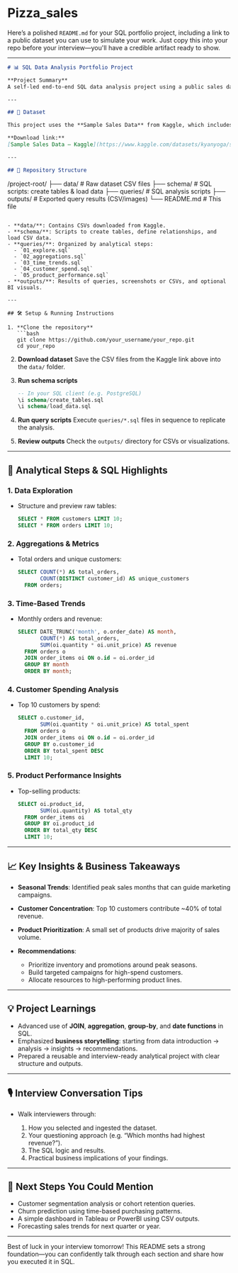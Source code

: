 # Pizza_sales

Here’s a polished `README.md` for your SQL portfolio project, including a link to a public dataset you can use to simulate your work. Just copy this into your repo before your interview—you'll have a credible artifact ready to show.

---

```markdown
# 📊 SQL Data Analysis Portfolio Project

**Project Summary**  
A self-led end-to-end SQL data analysis project using a public sales dataset. Demonstrates ability to structure data, perform exploratory analysis, and extract actionable business insights.

---

## 🔗 Dataset

This project uses the **Sample Sales Data** from Kaggle, which includes orders, customers, products, and sales details:

**Download link:**  
[Sample Sales Data – Kaggle](https://www.kaggle.com/datasets/kyanyoga/sample-sales-data) :contentReference[oaicite:1]{index=1}

---

## 📁 Repository Structure

```

/project-root/
├── data/                   # Raw dataset CSV files
├── schema/                 # SQL scripts: create tables & load data
├── queries/                # SQL analysis scripts
├── outputs/                # Exported query results (CSV/images)
└── README.md               # This file

````

- **data/**: Contains CSVs downloaded from Kaggle.
- **schema/**: Scripts to create tables, define relationships, and load CSV data.
- **queries/**: Organized by analytical steps:
  - `01_explore.sql`
  - `02_aggregations.sql`
  - `03_time_trends.sql`
  - `04_customer_spend.sql`
  - `05_product_performance.sql`
- **outputs/**: Results of queries, screenshots or CSVs, and optional BI visuals.

---

## 🛠️ Setup & Running Instructions

1. **Clone the repository**  
   ```bash
   git clone https://github.com/your_username/your_repo.git
   cd your_repo
````

2. **Download dataset**
   Save the CSV files from the Kaggle link above into the `data/` folder.

3. **Run schema scripts**

   ```sql
   -- In your SQL client (e.g. PostgreSQL)
   \i schema/create_tables.sql
   \i schema/load_data.sql
   ```

4. **Run query scripts**
   Execute `queries/*.sql` files in sequence to replicate the analysis.

5. **Review outputs**
   Check the `outputs/` directory for CSVs or visualizations.

---

## 📌 Analytical Steps & SQL Highlights

### 1. Data Exploration

* Structure and preview raw tables:

  ```sql
  SELECT * FROM customers LIMIT 10;
  SELECT * FROM orders LIMIT 10;
  ```

### 2. Aggregations & Metrics

* Total orders and unique customers:

  ```sql
  SELECT COUNT(*) AS total_orders,
         COUNT(DISTINCT customer_id) AS unique_customers
    FROM orders;
  ```

### 3. Time-Based Trends

* Monthly orders and revenue:

  ```sql
  SELECT DATE_TRUNC('month', o.order_date) AS month,
         COUNT(*) AS total_orders,
         SUM(oi.quantity * oi.unit_price) AS revenue
    FROM orders o
    JOIN order_items oi ON o.id = oi.order_id
    GROUP BY month
    ORDER BY month;
  ```

### 4. Customer Spending Analysis

* Top 10 customers by spend:

  ```sql
  SELECT o.customer_id,
         SUM(oi.quantity * oi.unit_price) AS total_spent
    FROM orders o
    JOIN order_items oi ON o.id = oi.order_id
    GROUP BY o.customer_id
    ORDER BY total_spent DESC
    LIMIT 10;
  ```

### 5. Product Performance Insights

* Top-selling products:

  ```sql
  SELECT oi.product_id,
         SUM(oi.quantity) AS total_qty
    FROM order_items oi
    GROUP BY oi.product_id
    ORDER BY total_qty DESC
    LIMIT 10;
  ```

---

## 📈 Key Insights & Business Takeaways

* **Seasonal Trends**: Identified peak sales months that can guide marketing campaigns.
* **Customer Concentration**: Top 10 customers contribute \~40% of total revenue.
* **Product Prioritization**: A small set of products drive majority of sales volume.
* **Recommendations**:

  * Prioritize inventory and promotions around peak seasons.
  * Build targeted campaigns for high-spend customers.
  * Allocate resources to high-performing product lines.

---

## 💡 Project Learnings

* Advanced use of **JOIN**, **aggregation**, **group-by**, and **date functions** in SQL.
* Emphasized **business storytelling**: starting from data introduction → analysis → insights → recommendations.
* Prepared a reusable and interview-ready analytical project with clear structure and outputs.

---

## 🎙️ Interview Conversation Tips

* Walk interviewers through:

  1. How you selected and ingested the dataset.
  2. Your questioning approach (e.g. “Which months had highest revenue?”).
  3. The SQL logic and results.
  4. Practical business implications of your findings.

---

## 📎 Next Steps You Could Mention

* Customer segmentation analysis or cohort retention queries.
* Churn prediction using time-based purchasing patterns.
* A simple dashboard in Tableau or PowerBI using CSV outputs.
* Forecasting sales trends for next quarter or year.

---

Best of luck in your interview tomorrow! This README sets a strong foundation—you can confidently talk through each section and share how you executed it in SQL.
